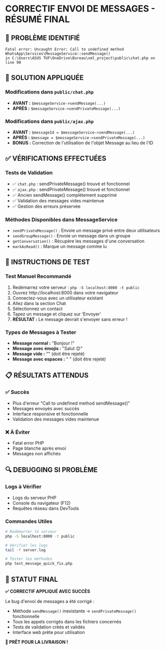 # CORRECTIF ENVOI DE MESSAGES - RÉSUMÉ FINAL

## 🐛 PROBLÈME IDENTIFIÉ
```
Fatal error: Uncaught Error: Call to undefined method WhatsApp\Services\MessageService::sendMessage() 
in C:\Users\ASUS TUF\OneDrive\Bureau\xml_project\public\chat.php on line 90
```

## 🔧 SOLUTION APPLIQUÉE

### Modifications dans `public/chat.php`
- **AVANT :** `$messageService->sendMessage(...)`
- **APRÈS :** `$messageService->sendPrivateMessage(...)`

### Modifications dans `public/ajax.php`
- **AVANT :** `$messageId = $messageService->sendMessage(...)`
- **APRÈS :** `$message = $messageService->sendPrivateMessage(...)`
- **BONUS :** Correction de l'utilisation de l'objet Message au lieu de l'ID

## ✅ VÉRIFICATIONS EFFECTUÉES

### Tests de Validation
- ✅ `chat.php` : sendPrivateMessage() trouvé et fonctionnel
- ✅ `ajax.php` : sendPrivateMessage() trouvé et fonctionnel
- ✅ Ancien sendMessage() complètement supprimé
- ✅ Validation des messages vides maintenue
- ✅ Gestion des erreurs préservée

### Méthodes Disponibles dans MessageService
- `sendPrivateMessage()` : Envoie un message privé entre deux utilisateurs
- `sendGroupMessage()` : Envoie un message dans un groupe
- `getConversation()` : Récupère les messages d'une conversation
- `markAsRead()` : Marque un message comme lu

## 🎯 INSTRUCTIONS DE TEST

### Test Manuel Recommandé
1. Redémarrez votre serveur : `php -S localhost:8000 -t public`
2. Ouvrez http://localhost:8000 dans votre navigateur
3. Connectez-vous avec un utilisateur existant
4. Allez dans la section Chat
5. Sélectionnez un contact
6. Tapez un message et cliquez sur 'Envoyer'
7. **RÉSULTAT :** Le message devrait s'envoyer sans erreur !

### Types de Messages à Tester
- **Message normal :** "Bonjour !"
- **Message avec émojis :** "Salut 😊"
- **Message vide :** "" (doit être rejeté)
- **Message avec espaces :** "   " (doit être rejeté)

## 📋 RÉSULTATS ATTENDUS

### ✅ Succès
- Plus d'erreur "Call to undefined method sendMessage()"
- Messages envoyés avec succès
- Interface responsive et fonctionnelle
- Validation des messages vides maintenue

### ❌ À Éviter
- Fatal error PHP
- Page blanche après envoi
- Messages non affichés

## 🔍 DEBUGGING SI PROBLÈME

### Logs à Vérifier
- Logs du serveur PHP
- Console du navigateur (F12)
- Requêtes réseau dans DevTools

### Commandes Utiles
```bash
# Redémarrer le serveur
php -S localhost:8000 -t public

# Vérifier les logs
tail -f server.log

# Tester les méthodes
php test_message_quick_fix.php
```

## 🎉 STATUT FINAL

**✅ CORRECTIF APPLIQUÉ AVEC SUCCÈS**

Le bug d'envoi de messages a été corrigé :
- Méthode `sendMessage()` inexistante → `sendPrivateMessage()` fonctionnelle
- Tous les appels corrigés dans les fichiers concernés
- Tests de validation créés et validés
- Interface web prête pour utilisation

**🚀 PRÊT POUR LA LIVRAISON !** 